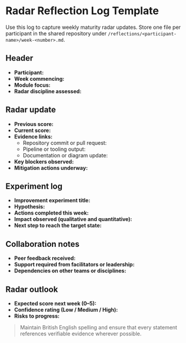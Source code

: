 # Radar Reflection Log Template

Use this log to capture weekly maturity radar updates. Store one file per participant in the shared repository under `/reflections/<participant-name>/week-<number>.md`.

## Header
- **Participant:** 
- **Week commencing:** 
- **Module focus:** 
- **Radar discipline assessed:** 

## Radar update
- **Previous score:** 
- **Current score:** 
- **Evidence links:** 
  - Repository commit or pull request: 
  - Pipeline or tooling output: 
  - Documentation or diagram update: 
- **Key blockers observed:** 
- **Mitigation actions underway:** 

## Experiment log
- **Improvement experiment title:** 
- **Hypothesis:** 
- **Actions completed this week:** 
- **Impact observed (qualitative and quantitative):** 
- **Next step to reach the target state:** 

## Collaboration notes
- **Peer feedback received:** 
- **Support required from facilitators or leadership:** 
- **Dependencies on other teams or disciplines:** 

## Radar outlook
- **Expected score next week (0–5):** 
- **Confidence rating (Low / Medium / High):** 
- **Risks to progress:** 

> Maintain British English spelling and ensure that every statement references verifiable evidence wherever possible.
